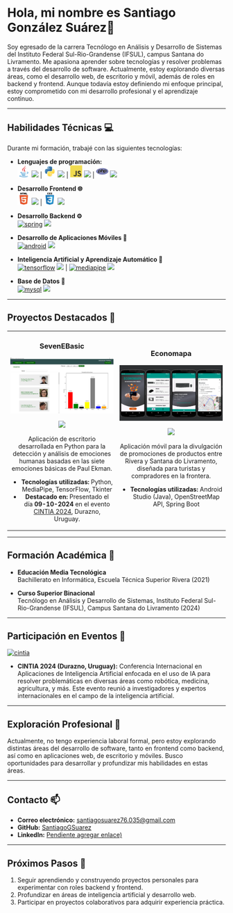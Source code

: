 # Hola, mi nombre es Santiago González Suárez👋

Soy egresado de la carrera Tecnólogo en Análisis y Desarrollo de Sistemas del Instituto Federal Sul-Rio-Grandense (IFSUL), campus Santana do Livramento. Me apasiona aprender sobre tecnologías y resolver problemas a través del desarrollo de software. Actualmente, estoy explorando diversas áreas, como el desarrollo web, de escritorio y móvil, además de roles en backend y frontend. Aunque todavía estoy definiendo mi enfoque principal, estoy comprometido con mi desarrollo profesional y el aprendizaje continuo.

---

## Habilidades Técnicas 💻

Durante mi formación, trabajé con las siguientes tecnologías:

- **Lenguajes de programación:**  
  <a target="_blank" href="https://raw.githubusercontent.com/devicons/devicon/master/icons/java/java-original.svg" style="display: inline-block;"><img src="https://raw.githubusercontent.com/devicons/devicon/master/icons/java/java-original.svg" alt="java" width="28" height="28" /></a> <img src="https://img.shields.io/badge/-Java-red?style=for-the-badge&color=ea2d2e"> | <a target="_blank" href="https://raw.githubusercontent.com/devicons/devicon/master/icons/python/python-original.svg" style="display: inline-block;"><img src="https://raw.githubusercontent.com/devicons/devicon/master/icons/python/python-original.svg" alt="python" width="28" height="28" /></a> <img src="https://img.shields.io/badge/-python-blue?style=for-the-badge&color=3f7cad"> | <a target="_blank" href="https://raw.githubusercontent.com/devicons/devicon/master/icons/javascript/javascript-original.svg" style="display: inline-block;"><img src="https://raw.githubusercontent.com/devicons/devicon/master/icons/javascript/javascript-original.svg" alt="javascript" width="28" height="28" /></a> <img src="https://img.shields.io/badge/-JavaScript-yellow?style=for-the-badge&color=f0db4f"> | <a target="_blank" href="https://raw.githubusercontent.com/devicons/devicon/master/icons/php/php-original.svg" style="display: inline-block;"><img src="https://raw.githubusercontent.com/devicons/devicon/master/icons/php/php-original.svg" alt="php" width="28" height="28" /></a> <img src="https://img.shields.io/badge/-PHP-blue?style=for-the-badge&color=777bb3">

- **Desarrollo Frontend 🌐**  
  <a target="_blank" href="https://raw.githubusercontent.com/devicons/devicon/master/icons/html5/html5-original-wordmark.svg" style="display: inline-block;"><img src="https://raw.githubusercontent.com/devicons/devicon/master/icons/html5/html5-original-wordmark.svg" alt="html5" width="28" height="28" /></a> <img src="https://img.shields.io/badge/-HTML-orange?style=for-the-badge&color=e44d26"> | <a target="_blank" href="https://raw.githubusercontent.com/devicons/devicon/master/icons/css3/css3-original-wordmark.svg" style="display: inline-block;"><img src="https://raw.githubusercontent.com/devicons/devicon/master/icons/css3/css3-original-wordmark.svg" alt="css3" width="28" height="28" /></a> <img src="https://img.shields.io/badge/-CSS-blue?style=for-the-badge&color=1590b6">

- **Desarrollo Backend ⚙️**  
  <a target="_blank" href="https://www.vectorlogo.zone/logos/springio/springio-icon.svg" style="display: inline-block;"><img src="https://www.vectorlogo.zone/logos/springio/springio-icon.svg" alt="spring" width="22" height="22" /></a> <img src="https://img.shields.io/badge/-Spring%20Boot%20(Creaci%C3%B3n%20de%20APIs%20REST)-green?style=for-the-badge&color=77bc1f">

- **Desarrollo de Aplicaciones Móviles 📱**  
  <a target="_blank" href="https://cdn.jsdelivr.net/gh/devicons/devicon@latest/icons/androidstudio/androidstudio-original.svg" style="display: inline-block;"><img src="https://cdn.jsdelivr.net/gh/devicons/devicon@latest/icons/androidstudio/androidstudio-original.svg" alt="android" width="25" height="25" /></a> <img src="https://img.shields.io/badge/-Android Studio (Java)-blue?style=for-the-badge&color=4285f4">

- **Inteligencia Artificial y Aprendizaje Automático 🤖**  
  <a target="_blank" href="https://www.vectorlogo.zone/logos/tensorflow/tensorflow-icon.svg" style="display: inline-block;"><img src="https://www.vectorlogo.zone/logos/tensorflow/tensorflow-icon.svg" alt="tensorflow" width="25" height="25" /></a> <img src="https://img.shields.io/badge/-TensorFlow-orange?style=for-the-badge&color=ff6f00"> | <a target="_blank" href="https://viz.mediapipe.dev/logo.png" style="display: inline-block;"><img src="https://viz.mediapipe.dev/logo.png" alt="mediapipe" width="28" height="28" /></a> <img src="https://img.shields.io/badge/-MediaPipe-blue?style=for-the-badge&color=0097A7">

- **Base de Datos 💾**  
  <a target="_blank" href="https://cdn.jsdelivr.net/gh/devicons/devicon@latest/icons/mysql/mysql-original.svg" style="display: inline-block;"><img src="https://cdn.jsdelivr.net/gh/devicons/devicon@latest/icons/mysql/mysql-original.svg" alt="mysql" width="22" height="22" /></a> <img src="https://img.shields.io/badge/-MySQL-blue?style=for-the-badge&color=00618a">
---

## Proyectos Destacados 🚀

<table>
  <tr>
    <!-- Columna para SevenEBasic -->
    <td width="50%">
      <h3 align="center">SevenEBasic</h3>
      <div align="center">
        <a href="#"><img src="SevenEBasic/pantalla%20principal.PNG" alt="Pantalla Principal" width="350"></a>
        <p>
          <a href="#" target="_blank">
            <img src="https://img.shields.io/badge/C%C3%93DIGO-80ffaa?style=for-the-badge&logo=github&logoColor=black">
          </a>
        </p>
        <p>
          Aplicación de escritorio desarrollada en Python para la detección y análisis de emociones humanas basadas en las siete emociones básicas de Paul Ekman.
        </p>
        <ul>
          <li><b>Tecnologías utilizadas:</b> Python, MediaPipe, TensorFlow, Tkinter</li>
          <li><b>Destacado en:</b> Presentado el día <b>09-10-2024</b> en el evento 
          <a href="https://sites.google.com/view/cintia-aria/2024/presentaciones?authuser=0">CINTIA 2024</a>, Durazno, Uruguay.</li>
        </ul>
      </div>
    </td>

  <!-- Columna para Economapa -->
  <td width="50%">
      <h3 align="center">Economapa</h3>
      <div align="center">
        <a href="#"><img src="Economapa/Economapa.png" alt="Economapa" width="350"></a>
        <p>
          <a href="#" target="_blank">
            <img src="https://img.shields.io/badge/C%C3%93DIGO-FF0000?style=for-the-badge&logo=github&logoColor=black">
          </a>
        </p>
        <p>
          Aplicación móvil para la divulgación de promociones de productos entre Rivera y Santana do Livramento, diseñada para turistas y compradores en la frontera.
        </p>
        <ul>
          <li><b>Tecnologías utilizadas:</b> Android Studio (Java), OpenStreetMap API, Spring Boot</li>
          <br />
        </ul>
      </div>
    </td>
  </tr>
</table>

---

## Formación Académica 📘

- **Educación Media Tecnológica**  
  Bachillerato en Informática, Escuela Técnica Superior Rivera (2021)

- **Curso Superior Binacional**  
  Tecnólogo en Análisis y Desarrollo de Sistemas, Instituto Federal Sul-Rio-Grandense (IFSUL), Campus Santana do Livramento (2024)

---

## Participación en Eventos 🌟

<a target="_blank" href="https://ci3.googleusercontent.com/mail-sig/AIorK4yNMF10Dk-ay2Tl63MM_K8BhbJePB1-dSd663K7eGwzpmNdIjoRU3cIKHhrUHZ28aEXJ2isyzykrXXN" style="display: inline-block; "><img src="https://ci3.googleusercontent.com/mail-sig/AIorK4yNMF10Dk-ay2Tl63MM_K8BhbJePB1-dSd663K7eGwzpmNdIjoRU3cIKHhrUHZ28aEXJ2isyzykrXXN" alt="cintia" width="150" height="50" /></a>
- **CINTIA 2024 (Durazno, Uruguay):**
  Conferencia Internacional en Aplicaciones de Inteligencia Artificial enfocada en el uso de IA para resolver problemáticas en diversas áreas como robótica, medicina, agricultura, y más. Este evento reunió a investigadores y expertos internacionales en el campo de la inteligencia artificial.

---

## Exploración Profesional 🤔

Actualmente, no tengo experiencia laboral formal, pero estoy explorando distintas áreas del desarrollo de software, tanto en frontend como backend, así como en aplicaciones web, de escritorio y móviles. Busco oportunidades para desarrollar y profundizar mis habilidades en estas áreas.

---

## Contacto 📫

- **Correo electrónico:** santiagosuarez76.035@gmail.com 
- **GitHub:** [SantiagoGSuarez](https://github.com/SantiagoGSuarez)  
- **LinkedIn:** [Pendiente agregar enlace)](#)  

---

## Próximos Pasos 🚧

1. Seguir aprendiendo y construyendo proyectos personales para experimentar con roles backend y frontend.  
2. Profundizar en áreas de inteligencia artificial y desarrollo web.  
3. Participar en proyectos colaborativos para adquirir experiencia práctica.  
